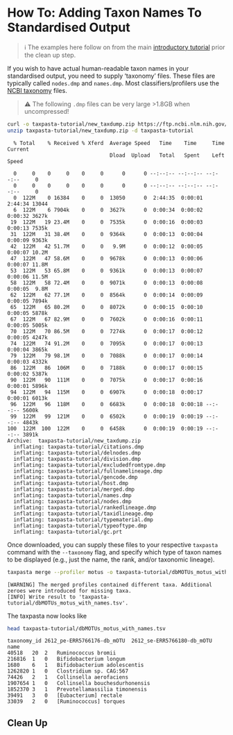 # How To: Adding Taxon Names To Standardised Output

> ℹ️ The examples here follow on from the main [introductory tutorial](tutorial.md) prior the clean up step.

If you wish to have actual human-readable taxon names in your
standardised output, you need to supply ‘taxonomy’ files. These files
are typically called `nodes.dmp` and `names.dmp`. Most classifiers/profilers use
the [NCBI
taxonomy](https://ftp.ncbi.nlm.nih.gov/pub/taxonomy/new_taxdump/) files.

> ⚠️ The following `.dmp` files can be very large \>1.8GB when
> uncompressed!

```bash
curl -o taxpasta-tutorial/new_taxdump.zip https://ftp.ncbi.nlm.nih.gov/pub/taxonomy/new_taxdump/new_taxdump.zip
unzip taxpasta-tutorial/new_taxdump.zip -d taxpasta-tutorial
```

      % Total    % Received % Xferd  Average Speed   Time    Time     Time  Current
                                     Dload  Upload   Total   Spent    Left  Speed

      0     0    0     0    0     0      0      0 --:--:-- --:--:-- --:--:--     0
      0     0    0     0    0     0      0      0 --:--:-- --:--:-- --:--:--     0
      0  122M    0 16384    0     0  13050      0  2:44:35  0:00:01  2:44:34 13044
      6  122M    6 7904k    0     0  3627k      0  0:00:34  0:00:02  0:00:32 3627k
     19  122M   19 23.4M    0     0  7535k      0  0:00:16  0:00:03  0:00:13 7535k
     31  122M   31 38.4M    0     0  9364k      0  0:00:13  0:00:04  0:00:09 9363k
     42  122M   42 51.7M    0     0   9.9M      0  0:00:12  0:00:05  0:00:07 10.2M
     47  122M   47 58.6M    0     0  9678k      0  0:00:13  0:00:06  0:00:07 11.8M
     53  122M   53 65.8M    0     0  9361k      0  0:00:13  0:00:07  0:00:06 11.5M
     58  122M   58 72.4M    0     0  9071k      0  0:00:13  0:00:08  0:00:05  9.8M
     62  122M   62 77.1M    0     0  8564k      0  0:00:14  0:00:09  0:00:05 7894k
     65  122M   65 80.2M    0     0  8072k      0  0:00:15  0:00:10  0:00:05 5878k
     67  122M   67 82.9M    0     0  7602k      0  0:00:16  0:00:11  0:00:05 5005k
     70  122M   70 86.5M    0     0  7274k      0  0:00:17  0:00:12  0:00:05 4247k
     74  122M   74 91.2M    0     0  7095k      0  0:00:17  0:00:13  0:00:04 3865k
     79  122M   79 98.1M    0     0  7088k      0  0:00:17  0:00:14  0:00:03 4332k
     86  122M   86  106M    0     0  7188k      0  0:00:17  0:00:15  0:00:02 5387k
     90  122M   90  111M    0     0  7075k      0  0:00:17  0:00:16  0:00:01 5896k
     94  122M   94  115M    0     0  6907k      0  0:00:18  0:00:17  0:00:01 6013k
     96  122M   96  118M    0     0  6683k      0  0:00:18  0:00:18 --:--:-- 5600k
     99  122M   99  121M    0     0  6502k      0  0:00:19  0:00:19 --:--:-- 4843k
    100  122M  100  122M    0     0  6458k      0  0:00:19  0:00:19 --:--:-- 3891k
    Archive:  taxpasta-tutorial/new_taxdump.zip
      inflating: taxpasta-tutorial/citations.dmp
      inflating: taxpasta-tutorial/delnodes.dmp
      inflating: taxpasta-tutorial/division.dmp
      inflating: taxpasta-tutorial/excludedfromtype.dmp
      inflating: taxpasta-tutorial/fullnamelineage.dmp
      inflating: taxpasta-tutorial/gencode.dmp
      inflating: taxpasta-tutorial/host.dmp
      inflating: taxpasta-tutorial/merged.dmp
      inflating: taxpasta-tutorial/names.dmp
      inflating: taxpasta-tutorial/nodes.dmp
      inflating: taxpasta-tutorial/rankedlineage.dmp
      inflating: taxpasta-tutorial/taxidlineage.dmp
      inflating: taxpasta-tutorial/typematerial.dmp
      inflating: taxpasta-tutorial/typeoftype.dmp
      inflating: taxpasta-tutorial/gc.prt

Once downloaded, you can supply these files to your respective
`taxpasta` command with the `--taxonomy` flag, and specify which type of
taxon names to be displayed (e.g., just the name, the rank, and/or
taxonomic lineage).

```bash
taxpasta merge --profiler motus -o taxpasta-tutorial/dbMOTUs_motus_with_names.tsv taxpasta-tutorial/2612_pe-ERR5766176-db_mOTU.out taxpasta-tutorial/2612_se-ERR5766180-db_mOTU.out --taxonomy taxpasta-tutorial/ --add-name
```

    [WARNING] The merged profiles contained different taxa. Additional zeroes were introduced for missing taxa.
    [INFO] Write result to 'taxpasta-tutorial/dbMOTUs_motus_with_names.tsv'.

The taxpasta now looks like

```bash
head taxpasta-tutorial/dbMOTUs_motus_with_names.tsv
```

    taxonomy_id 2612_pe-ERR5766176-db_mOTU  2612_se-ERR5766180-db_mOTU  name
    40518   20  2   Ruminococcus bromii
    216816  1   0   Bifidobacterium longum
    1680    6   1   Bifidobacterium adolescentis
    1262820 1   0   Clostridium sp. CAG:567
    74426   2   1   Collinsella aerofaciens
    1907654 1   0   Collinsella bouchesdurhonensis
    1852370 3   1   Prevotellamassilia timonensis
    39491   3   0   [Eubacterium] rectale
    33039   2   0   [Ruminococcus] torques

## Clean Up
